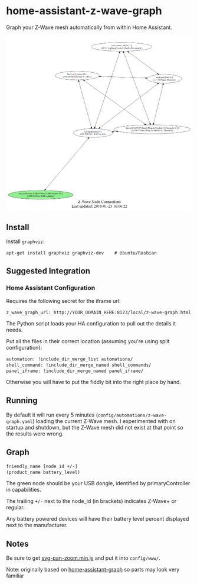 # home-assistant-z-wave-graph

Graph your Z-Wave mesh automatically from within Home Assistant.

![Graph](z-wave-graph-sample.png)

## Install
Install `graphviz`:
```
apt-get install graphviz graphviz-dev    # Ubuntu/Rasbian
```

## Suggested Integration

### Home Assistant Configuration

Requires the following secret for the iframe url:
```
z_wave_graph_url: http://YOUR_DOMAIN_HERE:8123/local/z-wave-graph.html
```
The Python script loads your HA configuration to pull out the details it needs.

Put all the files in their correct location (assuming you're using split configuration):
```
automation: !include_dir_merge_list automations/
shell_command: !include_dir_merge_named shell_commands/
panel_iframe: !include_dir_merge_named panel_iframe/
```

Otherwise you will have to put the fiddly bit into the right place by hand.

## Running

By default it will run every 5 minutes (`config/automations/z-wave-graph.yaml`) loading the current Z-Wave mesh. I experimented with on startup and shutdown, but the Z-Wave mesh did not exist at that point so the results were wrong.

## Graph

```
friendly_name [node_id +/-]
(product_name battery_level)
```

The green node should be your USB dongle, identified by primaryController in capabilities.

The trailing `+/-` next to the node_id (in brackets) indicates Z-Wave+ or regular.

Any battery powered devices will have their battery level percent displayed next to the manufacturer. 

## Notes

Be sure to get [svg-pan-zoom.min.js](https://github.com/ariutta/svg-pan-zoom) and put it into `config/www/`.

Note: originally based on [home-assistant-graph](https://github.com/happyleavesaoc/home-assistant-graph) so parts may look very familiar
